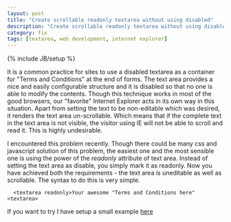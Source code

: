 ```yaml
---
layout: post
title: "Create scrollable readonly textarea without using disabled"
description: "Create scrollable readonly textarea without using disabled"
category: fix
tags: [textarea, web development, internet explorer]
---
```

{% include JB/setup %}

It is a common practice for sites to use a disabled textarea as a container for "Terms and Conditions" at the end of forms. The text area provides a nice and easily configurable structure and it is disabled so that no one is able to modify the contents. Though this technique works in most of the good browsers, our "favorite" Internet Explorer acts in its own way in this situation. Apart from setting the text to be non-editable which was desired, it renders the text area un-scrollable. Which means that if the complete text in the text area is not visible, the visitor using IE will not be able to scroll and read it. This is highly undesirable.

I encountered this problem recently. Though there could be many css and javascript solution of this problem, the easiest one and the most sensible one is using the power of the _readonly_ attribute of text area. Instead of setting the text area as disable, you simply mark it as readonly. Now you have achieved both the requirements - the text area is uneditable as well as scrollable. The syntax to do this is very simple.

      <textarea readonly>Your awesome "Terms and Conditions here"<textarea>

If you want to try I have setup a small example <a href="http://jsfiddle.net/wBjg3/" target="_blank">here</a>
